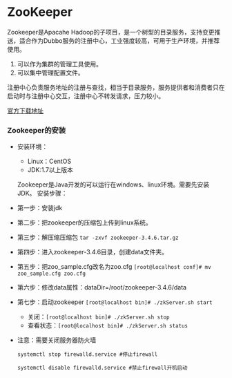 # ZooKeeper

Zookeeper是Apacahe Hadoop的子项目，是一个树型的目录服务，支持变更推送，适合作为Dubbo服务的注册中心，工业强度较高，可用于生产环境，并推荐使用。

1. 可以作为集群的管理工具使用。
2. 可以集中管理配置文件。

注册中心负责服务地址的注册与查找，相当于目录服务，服务提供者和消费者只在启动时与注册中心交互，注册中心不转发请求，压力较小。

[官方下载地址](http://zookeeper.apache.org/releases.html#download)

### Zookeeper的安装
- 安装环境：
    - Linux：CentOS
    - JDK:1.7以上版本

    Zookeeper是Java开发的可以运行在windows、linux环境。需要先安装JDK。
安装步骤：
- 第一步：安装jdk
- 第二步：把zookeeper的压缩包上传到linux系统。
- 第三步：解压缩压缩包 `tar -zxvf zookeeper-3.4.6.tar.gz`
- 第四步：进入zookeeper-3.4.6目录，创建data文件夹。
- 第五步：把zoo_sample.cfg改名为zoo.cfg `[root@localhost conf]# mv zoo_sample.cfg zoo.cfg`
- 第六步：修改data属性：dataDir=/root/zookeeper-3.4.6/data
- 第七步：启动zookeeper `[root@localhost bin]# ./zkServer.sh start`
    - 关闭：`[root@localhost bin]# ./zkServer.sh stop`
    - 查看状态：`[root@localhost bin]# ./zkServer.sh status`

- 注意：需要关闭服务器防火墙

    `systemctl stop firewalld.service #停止firewall`

    `systemctl disable firewalld.service #禁止firewall开机启动`